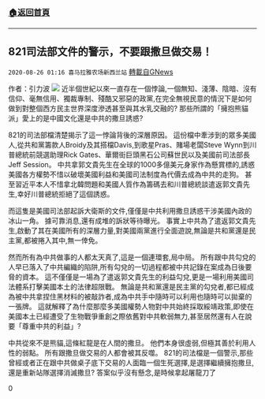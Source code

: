 ###  [:house:返回首頁](https://github.com/ourhimalayas/txt)
---

## 821司法部文件的警示，不要跟撒旦做交易！
`2020-08-26 01:16 喜马拉雅农场新西兰站` [轉載自GNews](https://gnews.org/zh-hant/317310/)

作者：引力波
![](https://s3.amazonaws.com/gnews-media-offload/wp-content/uploads/2020/08/26000855/WhatsApp-Image-2020-08-26-at-1.44.28-PM.jpeg)
近半個世紀以來一直存在一個悖論,一個無知、淺薄、陰暗、沒有信仰、毫無信用、獨裁專制、殘酷又邪惡的政黨,在完全無視民意的情況下是如何做到對整個西方民主世界深度滲透甚至與其水乳交融的? 那些所謂的「擁抱熊貓派」愛上的是中國文化還是中共的撒旦誘惑?

821的司法部檔清楚揭示了這一悖論背後的深層原因。 這份檔中牽涉到的眾多美國人,從共和黨籌款人Broidy及其搭檔Davis,到歌星Pras、賭場老闆Steve Wynn到川普總統前競選助理Rick Gates、華爾街巨頭黑石公司蘇世民以及美國前司法部長Jeff Session。 中共拿郭文貴先生在全球的1000多億美元身家作為懸賞標的,誘惑美國各方權勢不惜以破壞美國利益和美國司法制度為代價去成為中共的走狗。 甚至習近平本人不惜拿北韓問題和美國人質作為籌碼去和川普總統談遣返郭文貴先生,幸好川普總統拒絕了這個誘惑。

而這隻是美國司法部起訴大衛斯的文件,僅僅是中共利用撒旦誘惑干涉美國內政的冰山一角。 據可靠消息,還有成堆的訴狀等待曝光。 事實上中共為了遣返郭文貴先生,啟動了其在美國所有的深層力量,對美國兩黨進行全面遊說,無論是共和黨還是民主黨,都被捲入其中,無一倖免。

然而所有為中共做事的人都太天真了,這是一個連環套,局中局。 所有跟中共勾兌的人早已落入了中共編織的陷阱,所有勾兌的一切過程都被中共記錄在案成為日後要脅的資本。 這不僅僅是一場為了遣返郭文貴先生的利益勾兌,更是一場利用美國司法體系打擊美國本土的法律超限戰。 無論是共和黨還是民主黨的勾兌者,都已經成為被中共拿捏住黑材料的被敲詐者,成為中共手中隨時可以利用也隨時可以拋棄的一張牌。 這就解釋了為什麼那麼多美國權勢人物對中共始終採取綏靖政策,即使在美國本土已經遭受了生物戰爭重創之際依舊對中共軟弱無力,甚至居然還有人在說要「尊重中共的利益」?

中共從來不是熊貓,這條紅龍是在人間的撒旦。 他們本身很虛弱,但極其善於利用人性的弱點。 所有跟撒旦做交易的人都會被其反噬。 821的司法檔是一個警示,那些曾經或者正在跟中共做桌子底下交易的人面臨一個生死選擇,是選擇繼續擁抱撒旦,還是重新站隊選擇消滅撒旦? 答案似乎沒有懸念,是時候拿起屠龍刀了

0
